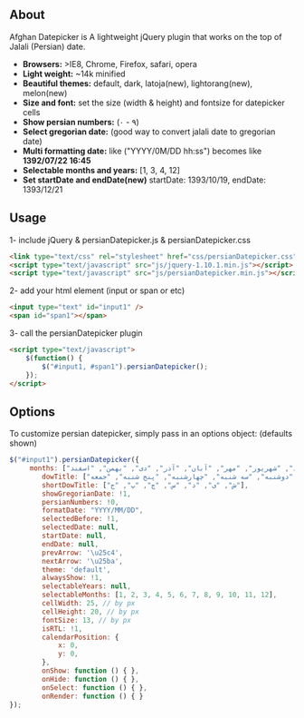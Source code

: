 
## About

Afghan Datepicker is A lightweight jQuery plugin that works on the top of Jalali (Persian) date. 
  
- **Browsers:** >IE8, Chrome, Firefox, safari, opera  
- **Light weight:** ~14k minified
- **Beautiful themes:** default, dark, latoja(new), lightorang(new), melon(new)
- **Size and font:** set the size (width & height) and fontsize for datepicker cells
- **Show persian numbers:** (۰ - ۹)
- **Select gregorian date:** (good way to convert jalali date to gregorian date)
- **Multi formatting date:** like ("YYYY/0M/DD hh:ss") becomes like **1392/07/22 16:45**
- **Selectable months and years:**  [1, 3, 4, 12]
- **Set startDate and endDate(new)** startDate: 1393/10/19, endDate: 1393/12/21

## Usage
1- include jQuery & persianDatepicker.js & persianDatepicker.css
```html
<link type="text/css" rel="stylesheet" href="css/persianDatepicker.css" />
<script type="text/javascript" src="js/jquery-1.10.1.min.js"></script>
<script type="text/javascript" src="js/persianDatepicker.min.js"></script>
```

2- add your html element (input or span or etc)
```html
<input type="text" id="input1" />
<span id="span1"></span>
```
3- call the persianDatepicker plugin
```html
<script type="text/javascript">
    $(function() {
        $("#input1, #span1").persianDatepicker();       
    });
</script>
```

## Options
To customize persian datepicker, simply pass in an options object: (defaults shown)
```javascript
$("#input1").persianDatepicker({
     months: ["فروردین", "اردیبهشت", "خرداد", "تیر", "مرداد", "شهریور", "مهر", "آبان", "آذر", "دی", "بهمن", "اسفند"],
        dowTitle: ["شنبه", "یکشنبه", "دوشنبه", "سه شنبه", "چهارشنبه", "پنج شنبه", "جمعه"],
        shortDowTitle: ["ش", "ی", "د", "س", "چ", "پ", "ج"],
        showGregorianDate: !1,
        persianNumbers: !0,
        formatDate: "YYYY/MM/DD",
        selectedBefore: !1,
        selectedDate: null,
        startDate: null,
        endDate: null,
        prevArrow: '\u25c4',
        nextArrow: '\u25ba',
        theme: 'default',
        alwaysShow: !1,
        selectableYears: null,
        selectableMonths: [1, 2, 3, 4, 5, 6, 7, 8, 9, 10, 11, 12],
        cellWidth: 25, // by px
        cellHeight: 20, // by px
        fontSize: 13, // by px                
        isRTL: !1,
        calendarPosition: {
            x: 0,
            y: 0,
        },
        onShow: function () { },
        onHide: function () { },
        onSelect: function () { },
        onRender: function () { }
});
```
